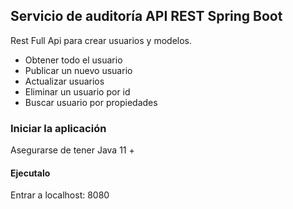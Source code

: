 ## Servicio de auditoría API REST Spring Boot

Rest Full Api para crear usuarios y modelos.
 
* Obtener todo el usuario
* Publicar un nuevo usuario
* Actualizar usuarios
* Eliminar un usuario por id
* Buscar usuario por propiedades

### Iniciar la aplicación
Asegurarse de tener
Java 11 +

#### Ejecutalo

Entrar a localhost: 8080




